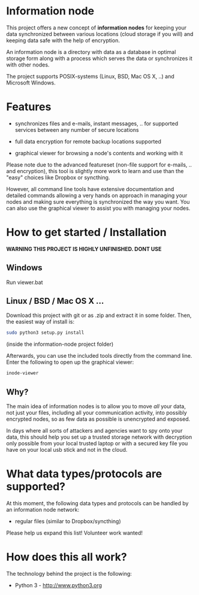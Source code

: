 
# Information node

This project offers a new concept of **information nodes** for keeping your
data synchronized between various locations (cloud storage if you will) and
keeping data safe with the help of encryption.

An information node is a directory with data as a database in optimal
storage form along with a process which serves the data or synchronizes it
with other nodes.

The project supports POSIX-systems (Linux, BSD, Mac OS X, ..) and Microsoft
Windows.


# Features

- synchronizes files and e-mails, instant messages, .. for supported services
  between any number of secure locations

- full data encryption for remote backup locations supported

- graphical viewer for browsing a node's contents and working with it

Please note due to the advanced featureset (non-file support for e-mails, ..
and encryption), this tool is slightly more work to learn and use than
the "easy" choices like Dropbox or syncthing.

However, all command line tools have extensive documentation and detailed
commands allowing a very hands on approach in managing your nodes and making
sure everything is synchronized the way you want. You can also use the
graphical viewer to assist you with managing your nodes.


# How to get started / Installation

**WARNING THIS PROJECT IS HIGHLY UNFINISHED. DONT USE**

## Windows

Run viewer.bat

## Linux / BSD / Mac OS X ...

Download this project with git or as .zip and extract it in some folder.
Then, the easiest way of install is:

```bash
sudo python3 setup.py install
```
(inside the information-node project folder)

Afterwards, you can use the included tools directly from the command line.
Enter the following to open up the graphical viewer:

```bash
inode-viewer
```


## Why?

The main idea of information nodes is to allow you to move *all* your data,
not just your files, including all your communication activity, into
possibly encrypted nodes, so as few data as possible is unencrypted and
exposed.

In days where all sorts of attackers and agencies want to spy onto your
data, this should help you set up a trusted storage network with decryption
only possible from your local trusted laptop or with a secured key file you
have on your local usb stick and not in the cloud.


# What data types/protocols are supported?

At this moment, the following data types and protocols can be handled by
an information node network:

* regular files (similar to Dropbox/syncthing)

Please help us expand this list! Volunteer work wanted!


# How does this all work?

The technology behind the project is the following:

* Python 3 - http://www.python3.org





